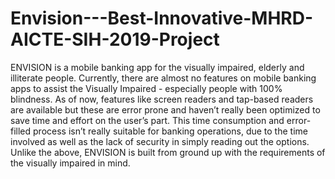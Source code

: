 # Envision---Best-Innovative-MHRD-AICTE-SIH-2019-Project
ENVISION is a mobile banking app for the visually impaired, elderly and illiterate people. Currently, there are almost no features on mobile banking apps to assist the Visually Impaired - especially people with 100% blindness. As of now, features like screen readers and tap-based readers are available but these are error prone and haven’t really been optimized to save time and effort on the user’s part. This time consumption and error-filled process isn’t really suitable for banking operations, due to the time involved as well as the lack of security in simply reading out the options. Unlike the above, ENVISION is built from ground up with the requirements of the visually impaired in mind.
